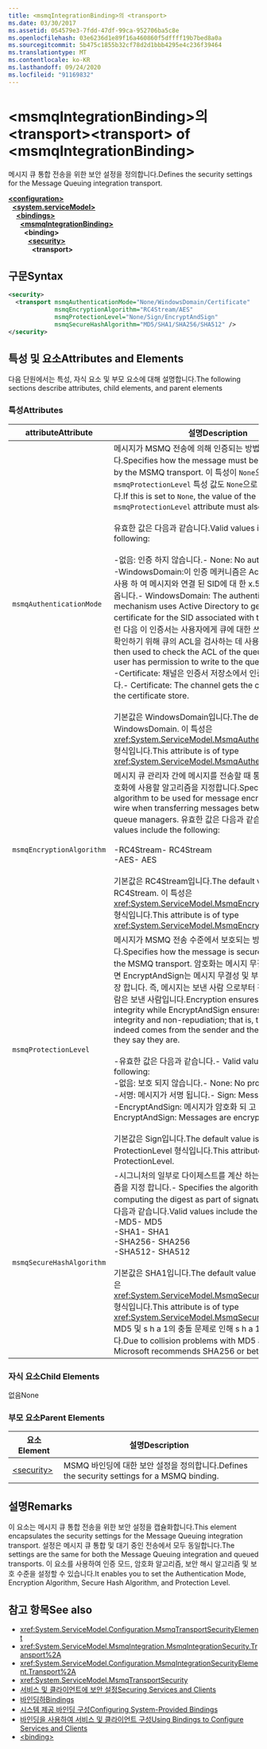 ```yaml
---
title: <msmqIntegrationBinding>의 <transport>
ms.date: 03/30/2017
ms.assetid: 054579e3-7fdd-47df-99ca-952706ba5c8e
ms.openlocfilehash: 03e6236d1e89f16a460860f5dffff19b7bed8a0a
ms.sourcegitcommit: 5b475c1855b32cf78d2d1bbb4295e4c236f39464
ms.translationtype: MT
ms.contentlocale: ko-KR
ms.lasthandoff: 09/24/2020
ms.locfileid: "91169832"
---
```

# <a name="transport-of-msmqintegrationbinding"></a><span data-ttu-id="e9535-102">\<msmqIntegrationBinding>의 \<transport></span><span class="sxs-lookup"><span data-stu-id="e9535-102">\<transport> of \<msmqIntegrationBinding></span></span>

<span data-ttu-id="e9535-103">메시지 큐 통합 전송을 위한 보안 설정을 정의합니다.</span><span class="sxs-lookup"><span data-stu-id="e9535-103">Defines the security settings for the Message Queuing integration transport.</span></span>  
  
[**\<configuration>**](../configuration-element.md)\
&nbsp;&nbsp;[**\<system.serviceModel>**](system-servicemodel.md)\
&nbsp;&nbsp;&nbsp;&nbsp;[**\<bindings>**](bindings.md)\
&nbsp;&nbsp;&nbsp;&nbsp;&nbsp;&nbsp;[**\<msmqIntegrationBinding>**](msmqintegrationbinding.md)\
&nbsp;&nbsp;&nbsp;&nbsp;&nbsp;&nbsp;&nbsp;&nbsp;**\<binding>**\
&nbsp;&nbsp;&nbsp;&nbsp;&nbsp;&nbsp;&nbsp;&nbsp;&nbsp;&nbsp;[**\<security>**](security-of-msmqintegrationbinding.md)\
&nbsp;&nbsp;&nbsp;&nbsp;&nbsp;&nbsp;&nbsp;&nbsp;&nbsp;&nbsp;&nbsp;&nbsp;**\<transport>**  
  
## <a name="syntax"></a><span data-ttu-id="e9535-104">구문</span><span class="sxs-lookup"><span data-stu-id="e9535-104">Syntax</span></span>  
  
```xml  
<security>
  <transport msmqAuthenticationMode="None/WindowsDomain/Certificate"
             msmqEncryptionAlgorithm="RC4Stream/AES"
             msmqProtectionLevel="None/Sign/EncryptAndSign"
             msmqSecureHashAlgorithm="MD5/SHA1/SHA256/SHA512" />
</security>
```  
  
## <a name="attributes-and-elements"></a><span data-ttu-id="e9535-105">특성 및 요소</span><span class="sxs-lookup"><span data-stu-id="e9535-105">Attributes and Elements</span></span>  

 <span data-ttu-id="e9535-106">다음 단원에서는 특성, 자식 요소 및 부모 요소에 대해 설명합니다.</span><span class="sxs-lookup"><span data-stu-id="e9535-106">The following sections describe attributes, child elements, and parent elements</span></span>  
  
### <a name="attributes"></a><span data-ttu-id="e9535-107">특성</span><span class="sxs-lookup"><span data-stu-id="e9535-107">Attributes</span></span>  
  
|<span data-ttu-id="e9535-108">attribute</span><span class="sxs-lookup"><span data-stu-id="e9535-108">Attribute</span></span>|<span data-ttu-id="e9535-109">설명</span><span class="sxs-lookup"><span data-stu-id="e9535-109">Description</span></span>|  
|---------------|-----------------|  
|`msmqAuthenticationMode`|<span data-ttu-id="e9535-110">메시지가 MSMQ 전송에 의해 인증되는 방법을 지정합니다.</span><span class="sxs-lookup"><span data-stu-id="e9535-110">Specifies how the message must be authenticated by the MSMQ transport.</span></span> <span data-ttu-id="e9535-111">이 특성이 `None`으로 설정되면 `msmqProtectionLevel` 특성 값도 `None`으로 설정되어야 합니다.</span><span class="sxs-lookup"><span data-stu-id="e9535-111">If this is set to `None`, the value of the `msmqProtectionLevel` attribute must also be set to `None`.</span></span><br /><br /> <span data-ttu-id="e9535-112">유효한 값은 다음과 같습니다.</span><span class="sxs-lookup"><span data-stu-id="e9535-112">Valid values include the following:</span></span><br /><br /> <span data-ttu-id="e9535-113">-없음: 인증 하지 않습니다.</span><span class="sxs-lookup"><span data-stu-id="e9535-113">-   None: No authentication.</span></span><br /><span data-ttu-id="e9535-114">-WindowsDomain:이 인증 메커니즘은 Active Directory를 사용 하 여 메시지와 연결 된 SID에 대 한 x.509 인증서를 가져옵니다.</span><span class="sxs-lookup"><span data-stu-id="e9535-114">-   WindowsDomain: The authentication mechanism uses Active Directory to get the X.509 certificate for the SID associated with the message.</span></span> <span data-ttu-id="e9535-115">그런 다음 이 인증서는 사용자에게 큐에 대한 쓰기 권한이 있는지 확인하기 위해 큐의 ACL을 검사하는 데 사용됩니다.</span><span class="sxs-lookup"><span data-stu-id="e9535-115">This is then used to check the ACL of the queue to ensure the user has permission to write to the queue.</span></span><br /><span data-ttu-id="e9535-116">-Certificate: 채널은 인증서 저장소에서 인증서를 가져옵니다.</span><span class="sxs-lookup"><span data-stu-id="e9535-116">-   Certificate: The channel gets the certificate from the certificate store.</span></span><br /><br /> <span data-ttu-id="e9535-117">기본값은 WindowsDomain입니다.</span><span class="sxs-lookup"><span data-stu-id="e9535-117">The default value is WindowsDomain.</span></span> <span data-ttu-id="e9535-118">이 특성은 <xref:System.ServiceModel.MsmqAuthenticationMode> 형식입니다.</span><span class="sxs-lookup"><span data-stu-id="e9535-118">This attribute is of type <xref:System.ServiceModel.MsmqAuthenticationMode>.</span></span>|  
|`msmqEncryptionAlgorithm`|<span data-ttu-id="e9535-119">메시지 큐 관리자 간에 메시지를 전송할 때 통신 중에 메시지 암호화에 사용할 알고리즘을 지정합니다.</span><span class="sxs-lookup"><span data-stu-id="e9535-119">Specifies the algorithm to be used for message encryption on the wire when transferring messages between message queue managers.</span></span> <span data-ttu-id="e9535-120">유효한 값은 다음과 같습니다.</span><span class="sxs-lookup"><span data-stu-id="e9535-120">Valid values include the following:</span></span><br /><br /> <span data-ttu-id="e9535-121">-RC4Stream</span><span class="sxs-lookup"><span data-stu-id="e9535-121">-   RC4Stream</span></span><br /><span data-ttu-id="e9535-122">-AES</span><span class="sxs-lookup"><span data-stu-id="e9535-122">-   AES</span></span><br /><br /> <span data-ttu-id="e9535-123">기본값은 RC4Stream입니다.</span><span class="sxs-lookup"><span data-stu-id="e9535-123">The default value is RC4Stream.</span></span> <span data-ttu-id="e9535-124">이 특성은 <xref:System.ServiceModel.MsmqEncryptionAlgorithm> 형식입니다.</span><span class="sxs-lookup"><span data-stu-id="e9535-124">This attribute is of type <xref:System.ServiceModel.MsmqEncryptionAlgorithm>.</span></span>|  
|`msmqProtectionLevel`|<span data-ttu-id="e9535-125">메시지가 MSMQ 전송 수준에서 보호되는 방식을 지정합니다.</span><span class="sxs-lookup"><span data-stu-id="e9535-125">Specifies how the message is secured at the level of the MSMQ transport.</span></span> <span data-ttu-id="e9535-126">암호화는 메시지 무결성을 보장 하는 반면 EncryptAndSign는 메시지 무결성 및 부인 방지를 모두 보장 합니다. 즉, 메시지는 보낸 사람 으로부터 전송 되 고 보낸 사람은 보낸 사람입니다.</span><span class="sxs-lookup"><span data-stu-id="e9535-126">Encryption ensures message integrity while EncryptAndSign ensures both message integrity and non-repudiation; that is, the message indeed comes from the sender and the sender is who they say they are.</span></span><br /><br /> <span data-ttu-id="e9535-127">-유효한 값은 다음과 같습니다.</span><span class="sxs-lookup"><span data-stu-id="e9535-127">-   Valid values include the following:</span></span><br /><span data-ttu-id="e9535-128">-없음: 보호 되지 않습니다.</span><span class="sxs-lookup"><span data-stu-id="e9535-128">-   None: No protection.</span></span><br /><span data-ttu-id="e9535-129">-서명: 메시지가 서명 됩니다.</span><span class="sxs-lookup"><span data-stu-id="e9535-129">-   Sign: Messages are signed.</span></span><br /><span data-ttu-id="e9535-130">-EncryptAndSign: 메시지가 암호화 되 고 서명 됩니다.</span><span class="sxs-lookup"><span data-stu-id="e9535-130">-   EncryptAndSign: Messages are encrypted and signed.</span></span><br /><br /> <span data-ttu-id="e9535-131">기본값은 Sign입니다.</span><span class="sxs-lookup"><span data-stu-id="e9535-131">The default value is Sign.</span></span> <span data-ttu-id="e9535-132">이 특성은 ProtectionLevel 형식입니다.</span><span class="sxs-lookup"><span data-stu-id="e9535-132">This attribute is of type ProtectionLevel.</span></span>|  
|`msmqSecureHashAlgorithm`|<span data-ttu-id="e9535-133">-시그니처의 일부로 다이제스트를 계산 하는 데 사용할 알고리즘을 지정 합니다.</span><span class="sxs-lookup"><span data-stu-id="e9535-133">-   Specifies the algorithm to be used in computing the digest as part of signatures.</span></span> <span data-ttu-id="e9535-134">유효한 값은 다음과 같습니다.</span><span class="sxs-lookup"><span data-stu-id="e9535-134">Valid values include the following:</span></span><br /><span data-ttu-id="e9535-135">-MD5</span><span class="sxs-lookup"><span data-stu-id="e9535-135">-   MD5</span></span><br /><span data-ttu-id="e9535-136">-SHA1</span><span class="sxs-lookup"><span data-stu-id="e9535-136">-   SHA1</span></span><br /><span data-ttu-id="e9535-137">-SHA256</span><span class="sxs-lookup"><span data-stu-id="e9535-137">-   SHA256</span></span><br /><span data-ttu-id="e9535-138">-SHA512</span><span class="sxs-lookup"><span data-stu-id="e9535-138">-   SHA512</span></span><br /><br /> <span data-ttu-id="e9535-139">기본값은 SHA1입니다.</span><span class="sxs-lookup"><span data-stu-id="e9535-139">The default value is SHA1.</span></span> <span data-ttu-id="e9535-140">이 특성은 <xref:System.ServiceModel.MsmqSecureHashAlgorithm> 형식입니다.</span><span class="sxs-lookup"><span data-stu-id="e9535-140">This attribute is of type <xref:System.ServiceModel.MsmqSecureHashAlgorithm>.</span></span><br><span data-ttu-id="e9535-141">MD5 및 s h a 1의 충돌 문제로 인해 s h a 1 이상을 권장 합니다.</span><span class="sxs-lookup"><span data-stu-id="e9535-141">Due to collision problems with MD5 and SHA1, Microsoft recommends SHA256 or better.</span></span>|  
  
### <a name="child-elements"></a><span data-ttu-id="e9535-142">자식 요소</span><span class="sxs-lookup"><span data-stu-id="e9535-142">Child Elements</span></span>  

 <span data-ttu-id="e9535-143">없음</span><span class="sxs-lookup"><span data-stu-id="e9535-143">None</span></span>  
  
### <a name="parent-elements"></a><span data-ttu-id="e9535-144">부모 요소</span><span class="sxs-lookup"><span data-stu-id="e9535-144">Parent Elements</span></span>  
  
|<span data-ttu-id="e9535-145">요소</span><span class="sxs-lookup"><span data-stu-id="e9535-145">Element</span></span>|<span data-ttu-id="e9535-146">설명</span><span class="sxs-lookup"><span data-stu-id="e9535-146">Description</span></span>|  
|-------------|-----------------|  
|[\<security>](security-of-basichttpbinding.md)|<span data-ttu-id="e9535-147">MSMQ 바인딩에 대한 보안 설정을 정의합니다.</span><span class="sxs-lookup"><span data-stu-id="e9535-147">Defines the security settings for a MSMQ binding.</span></span>|  
  
## <a name="remarks"></a><span data-ttu-id="e9535-148">설명</span><span class="sxs-lookup"><span data-stu-id="e9535-148">Remarks</span></span>  

 <span data-ttu-id="e9535-149">이 요소는 메시지 큐 통합 전송을 위한 보안 설정을 캡슐화합니다.</span><span class="sxs-lookup"><span data-stu-id="e9535-149">This element encapsulates the security settings for the Message Queuing integration transport.</span></span> <span data-ttu-id="e9535-150">설정은 메시지 큐 통합 및 대기 중인 전송에서 모두 동일합니다.</span><span class="sxs-lookup"><span data-stu-id="e9535-150">The settings are the same for both the Message Queuing integration and queued transports.</span></span> <span data-ttu-id="e9535-151">이 요소를 사용하여 인증 모드, 암호화 알고리즘, 보안 해시 알고리즘 및 보호 수준을 설정할 수 있습니다.</span><span class="sxs-lookup"><span data-stu-id="e9535-151">It enables you to set the Authentication Mode, Encryption Algorithm, Secure Hash Algorithm, and Protection Level.</span></span>  
  
## <a name="see-also"></a><span data-ttu-id="e9535-152">참고 항목</span><span class="sxs-lookup"><span data-stu-id="e9535-152">See also</span></span>

- <xref:System.ServiceModel.Configuration.MsmqTransportSecurityElement>
- <xref:System.ServiceModel.MsmqIntegration.MsmqIntegrationSecurity.Transport%2A>
- <xref:System.ServiceModel.Configuration.MsmqIntegrationSecurityElement.Transport%2A>
- <xref:System.ServiceModel.MsmqTransportSecurity>
- [<span data-ttu-id="e9535-153">서비스 및 클라이언트에 보안 설정</span><span class="sxs-lookup"><span data-stu-id="e9535-153">Securing Services and Clients</span></span>](../../../wcf/feature-details/securing-services-and-clients.md)
- [<span data-ttu-id="e9535-154">바인딩하</span><span class="sxs-lookup"><span data-stu-id="e9535-154">Bindings</span></span>](../../../wcf/bindings.md)
- [<span data-ttu-id="e9535-155">시스템 제공 바인딩 구성</span><span class="sxs-lookup"><span data-stu-id="e9535-155">Configuring System-Provided Bindings</span></span>](../../../wcf/feature-details/configuring-system-provided-bindings.md)
- [<span data-ttu-id="e9535-156">바인딩을 사용하여 서비스 및 클라이언트 구성</span><span class="sxs-lookup"><span data-stu-id="e9535-156">Using Bindings to Configure Services and Clients</span></span>](../../../wcf/using-bindings-to-configure-services-and-clients.md)
- [\<binding>](bindings.md)
